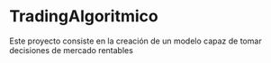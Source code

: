 # TradingAlgoritmico
Este proyecto consiste en la creación de un modelo capaz de tomar decisiones de mercado rentables
